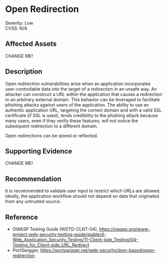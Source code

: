 # Open Redirection

Severity: Low  
CVSS: N/A

## Affected Assets

CHANGE ME!

## Description

Open redirection vulnerabilities arise when an application incorporates user-controllable data into the target of a redirection in an unsafe way. An attacker can construct a URL within the application that causes a redirection to an arbitrary external domain. This behavior can be leveraged to facilitate phishing attacks against users of the application. The ability to use an authentic application URL, targeting the correct domain and with a valid SSL certificate (if SSL is used), lends credibility to the phishing attack because many users, even if they verify these features, will not notice the subsequent redirection to a different domain.

Open redirections can be stored or reflected.

## Supporting Evidence

CHANGE ME!

## Recommendation

It is recommended to validate user input to restrict which URLs are allowed. Ideally, the application workflow should not depend on data that originated from any untrusted source.

## Reference

* OWASP Testing Guide (WSTG-CLNT-04), https://owasp.org/www-project-web-security-testing-guide/stable/4-Web_Application_Security_Testing/11-Client-side_Testing/04-Testing_for_Client-side_URL_Redirect
* PortSwigger, https://portswigger.net/web-security/dom-based/open-redirection
